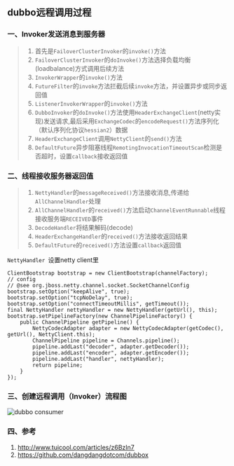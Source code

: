 ## dubbo远程调用过程


### 一、Invoker发送消息到服务器
>1.  首先是`FailoverClusterInvoker`的`invoke()`方法
>2. `FailoverClusterInvoker`的`doInvoke()`方法选择负载均衡(loadbalance)方式调用后续方法
>3. `InvokerWrapper`的`invoke()`方法
>4. `FutureFilter`的`invoke`方法拦截后续`invoke`方法，并设置异步或同步返回值
>5. `ListenerInvokerWrapper`的`invoke()`方法
>6. `DubboInvoker`的`doInvoke()`方法使用`HeaderExchangeClient`(netty实现)发送请求,最后采用`ExchangeCodec`的`encodeRequest()`方法序列化（默认序列化协议`hessian2`）数据
>7. `HeaderExchangeClient`调用`NettyClient`的`send()`方法
>8. `DefaultFuture`异步阻塞线程`RemotingInvocationTimeoutScan`检测是否超时，设置`callback`接收返回值

### 二、线程接收服务器返回值

>1. `NettyHandler`的`messageReceived()`方法接收消息,传递给`AllChannelHandler`处理
>2. `AllChannelHandler`的`received()`方法启动`ChannelEventRunnable`线程接收服务端`RECEIVED`事件
>3. `DecodeHandler`将结果解码(decode)
>4. `HeaderExchangeHandler`的`received()`方法接收返回结果
>5. `DefaultFuture`的`received()`方法设置`callback`返回值

`NettyHandler `设置netty client里

```
ClientBootstrap bootstrap = new ClientBootstrap(channelFactory);
// config
// @see org.jboss.netty.channel.socket.SocketChannelConfig
bootstrap.setOption("keepAlive", true);
bootstrap.setOption("tcpNoDelay", true);
bootstrap.setOption("connectTimeoutMillis", getTimeout());
final NettyHandler nettyHandler = new NettyHandler(getUrl(), this);
bootstrap.setPipelineFactory(new ChannelPipelineFactory() {
    public ChannelPipeline getPipeline() {
        NettyCodecAdapter adapter = new NettyCodecAdapter(getCodec(), getUrl(), NettyClient.this);
        ChannelPipeline pipeline = Channels.pipeline();
        pipeline.addLast("decoder", adapter.getDecoder());
        pipeline.addLast("encoder", adapter.getEncoder());
        pipeline.addLast("handler", nettyHandler);
        return pipeline;
    }
});
```



### 三、创建远程调用（Invoker）流程图
![dubbo consumer](http://img.blog.csdn.net/20170526131416142?watermark/2/text/aHR0cDovL2Jsb2cuY3Nkbi5uZXQvemhlbmd5b25nMTU5ODQyODU2MjM=/font/5a6L5L2T/fontsize/400/fill/I0JBQkFCMA==/dissolve/70/gravity/SouthEast)

### 四、参考
1. http://www.tuicool.com/articles/z6BzIn7
2. https://github.com/dangdangdotcom/dubbox



